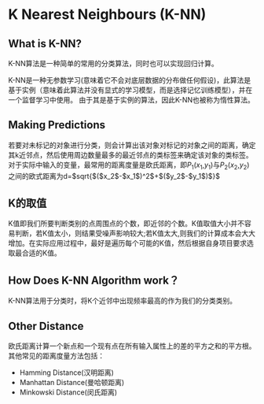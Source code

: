 # K Nearest Neighbours (K-NN)

## What is K-NN?

K-NN算法是一种简单的常用的分类算法，同时也可以实现回归计算。

K-NN是一种无参数学习(意味着它不会对底层数据的分布做任何假设)，此算法是基于实例（意味着此算法并没有显式的学习模型，而是选择记忆训练模型），并在一个监督学习中使用。
由于其是基于实例的算法，因此K-NN也被称为惰性算法。

## Making Predictions

若要对未标记的对象进行分类，则会计算出该对象对标记的对象之间的距离，确定其k近邻点，然后使用周边数量最多的最近邻点的类标签来确定该对象的类标签。对于实际中输入的变量，最常用的距离度量是欧氏距离，即$P_1$($x_1$,$y_1$)与$P_2$($x_2$,$y_2$)之间的欧式距离为d=$sqrt{$($x_2$-$x_1$)^2$+$($y_2$-$y_1$)$}$

##  K的取值

K值即我们所要判断类别的点周围点的个数，即近邻的个数。K值取值大小并不容易判断，若K值太小，则结果受噪声影响较大;若K值太大,则我们的计算成本会大大增加。在实际应用过程中，最好是遍历每个可能的K值，然后根据自身项目要求选取最合适的K值。

## How Does K-NN Algorithm work？

K-NN算法用于分类时，将K个近邻中出现频率最高的作为我们的分类类别。

## Other  Distance

欧氏距离计算一个新点和一个现有点在所有输入属性上的差的平方之和的平方根。
其他常见的距离度量方法包括：
- Hamming Distance(汉明距离)
- Manhattan Distance(曼哈顿距离)
- Minkowski Distance(闵氏距离)
